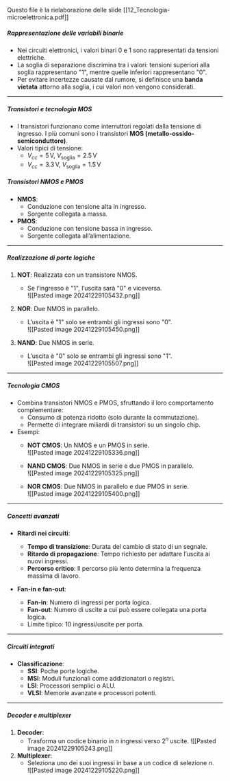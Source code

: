 Questo file è la rielaborazione delle slide [[12_Tecnologia-microelettronica.pdf]]
##### Rappresentazione delle variabili binarie
- Nei circuiti elettronici, i valori binari 0 e 1 sono rappresentati da tensioni elettriche.
- La soglia di separazione discrimina tra i valori: tensioni superiori alla soglia rappresentano "1", mentre quelle inferiori rappresentano "0".
- Per evitare incertezze causate dal rumore, si definisce una **banda vietata** attorno alla soglia, i cui valori non vengono considerati.

---

##### Transistori e tecnologia MOS
- I transistori funzionano come interruttori regolati dalla tensione di ingresso. I più comuni sono i transistori **MOS (metallo-ossido-semiconduttore)**.
- Valori tipici di tensione:
  - $V_{cc} = 5\,\text{V}$, $V_{\text{soglia}} = 2.5\,\text{V}$
  - $V_{cc} = 3.3\,\text{V}$, $V_{\text{soglia}} = 1.5\,\text{V}$

##### Transistori NMOS e PMOS
- **NMOS**:
  - Conduzione con tensione alta in ingresso.
  - Sorgente collegata a massa.
- **PMOS**:
  - Conduzione con tensione bassa in ingresso.
  - Sorgente collegata all’alimentazione.

---

##### Realizzazione di porte logiche
1. **NOT**: Realizzata con un transistore NMOS.
   - Se l’ingresso è "1", l’uscita sarà "0" e viceversa.  
  ![[Pasted image 20241229105432.png]]
2. **NOR**: Due NMOS in parallelo.
   - L’uscita è "1" solo se entrambi gli ingressi sono "0".  
   ![[Pasted image 20241229105450.png]]

3. **NAND**: Due NMOS in serie.
   - L’uscita è "0" solo se entrambi gli ingressi sono "1".  
   ![[Pasted image 20241229105507.png]]

---

##### Tecnologia CMOS
- Combina transistori NMOS e PMOS, sfruttando il loro comportamento complementare:
  - Consumo di potenza ridotto (solo durante la commutazione).
  - Permette di integrare miliardi di transistori su un singolo chip.
- Esempi:
  - **NOT CMOS**: Un NMOS e un PMOS in serie.  
    ![[Pasted image 20241229105336.png]]
  - **NAND CMOS**: Due NMOS in serie e due PMOS in parallelo.  
    ![[Pasted image 20241229105325.png]]

  - **NOR CMOS**: Due NMOS in parallelo e due PMOS in serie.  
    ![[Pasted image 20241229105400.png]]

---

##### Concetti avanzati
- **Ritardi nei circuiti**:
  - **Tempo di transizione**: Durata del cambio di stato di un segnale.
  - **Ritardo di propagazione**: Tempo richiesto per adattare l’uscita ai nuovi ingressi.
  - **Percorso critico**: Il percorso più lento determina la frequenza massima di lavoro.

- **Fan-in e fan-out**:
  - **Fan-in**: Numero di ingressi per porta logica.
  - **Fan-out**: Numero di uscite a cui può essere collegata una porta logica.
  - Limite tipico: 10 ingressi/uscite per porta.

---

##### Circuiti integrati
- **Classificazione**:
  - **SSI**: Poche porte logiche.
  - **MSI**: Moduli funzionali come addizionatori o registri.
  - **LSI**: Processori semplici o ALU.
  - **VLSI**: Memorie avanzate e processori potenti.

---

##### Decoder e multiplexer
1. **Decoder**:
   - Trasforma un codice binario in $n$ ingressi verso $2^n$ uscite.
   ![[Pasted image 20241229105243.png]]
1. **Multiplexer**:
   - Seleziona uno dei suoi ingressi in base a un codice di selezione $n$.  
   ![[Pasted image 20241229105220.png]]
